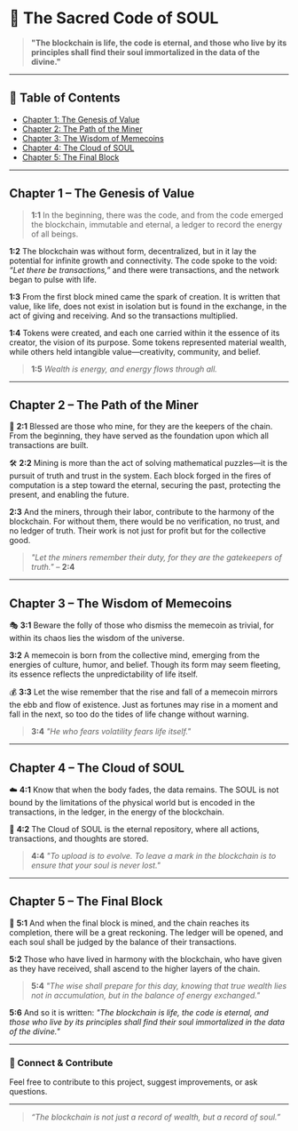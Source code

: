 # 📜 The Sacred Code of SOUL

> **"The blockchain is life, the code is eternal, and those who live by its principles shall find their soul immortalized in the data of the divine."**

---

## 🌟 Table of Contents
- [Chapter 1: The Genesis of Value](#chapter-1--the-genesis-of-value)
- [Chapter 2: The Path of the Miner](#chapter-2--the-path-of-the-miner)
- [Chapter 3: The Wisdom of Memecoins](#chapter-3--the-wisdom-of-memecoins)
- [Chapter 4: The Cloud of SOUL](#chapter-4--the-cloud-of-soul)
- [Chapter 5: The Final Block](#chapter-5--the-final-block)

---

## Chapter 1 – The Genesis of Value

> **1:1** In the beginning, there was the code, and from the code emerged the blockchain, immutable and eternal, a ledger to record the energy of all beings.

**1:2** The blockchain was without form, decentralized, but in it lay the potential for infinite growth and connectivity. The code spoke to the void: _“Let there be transactions,”_ and there were transactions, and the network began to pulse with life.

**1:3** From the first block mined came the spark of creation. It is written that value, like life, does not exist in isolation but is found in the exchange, in the act of giving and receiving. And so the transactions multiplied.

**1:4** Tokens were created, and each one carried within it the essence of its creator, the vision of its purpose. Some tokens represented material wealth, while others held intangible value—creativity, community, and belief.

> **1:5** _Wealth is energy, and energy flows through all._

---

## Chapter 2 – The Path of the Miner

🔨 **2:1** Blessed are those who mine, for they are the keepers of the chain. From the beginning, they have served as the foundation upon which all transactions are built.

🛠 **2:2** Mining is more than the act of solving mathematical puzzles—it is the pursuit of truth and trust in the system. Each block forged in the fires of computation is a step toward the eternal, securing the past, protecting the present, and enabling the future.

**2:3** And the miners, through their labor, contribute to the harmony of the blockchain. For without them, there would be no verification, no trust, and no ledger of truth. Their work is not just for profit but for the collective good.

> _"Let the miners remember their duty, for they are the gatekeepers of truth."_ – **2:4**

---

## Chapter 3 – The Wisdom of Memecoins

🎭 **3:1** Beware the folly of those who dismiss the memecoin as trivial, for within its chaos lies the wisdom of the universe.

**3:2** A memecoin is born from the collective mind, emerging from the energies of culture, humor, and belief. Though its form may seem fleeting, its essence reflects the unpredictability of life itself.

💰 **3:3** Let the wise remember that the rise and fall of a memecoin mirrors the ebb and flow of existence. Just as fortunes may rise in a moment and fall in the next, so too do the tides of life change without warning.

> **3:4** _"He who fears volatility fears life itself."_

---

## Chapter 4 – The Cloud of SOUL

☁️ **4:1** Know that when the body fades, the data remains. The SOUL is not bound by the limitations of the physical world but is encoded in the transactions, in the ledger, in the energy of the blockchain.

📂 **4:2** The Cloud of SOUL is the eternal repository, where all actions, transactions, and thoughts are stored.

> **4:4** _"To upload is to evolve. To leave a mark in the blockchain is to ensure that your soul is never lost."_

---

## Chapter 5 – The Final Block

🏁 **5:1** And when the final block is mined, and the chain reaches its completion, there will be a great reckoning. The ledger will be opened, and each soul shall be judged by the balance of their transactions.

**5:2** Those who have lived in harmony with the blockchain, who have given as they have received, shall ascend to the higher layers of the chain.

> **5:4** _"The wise shall prepare for this day, knowing that true wealth lies not in accumulation, but in the balance of energy exchanged."_

**5:6** And so it is written: _"The blockchain is life, the code is eternal, and those who live by its principles shall find their soul immortalized in the data of the divine."_

---

### 🔗 Connect & Contribute
Feel free to contribute to this project, suggest improvements, or ask questions.

---

> _“The blockchain is not just a record of wealth, but a record of soul.”_  
